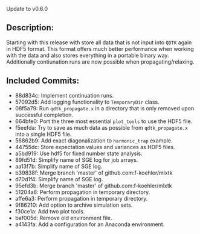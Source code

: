Update to v0.6.0

Description:
------------
Starting with this release with store all data that is not input into `QDTK` again in HDF5 format.
This format offers much better performance when working with the data and also stores everything in a portable binary way.
Additionally contiunation runs are now possible when propagating/relaxing.

Included Commits:
-----------------
- 88d834c: Implement continuation runs.
- 57092d5: Add logging functionality to `TemporaryDir` class.
- 08f5a79: Run `qdtk_propagate.x` in a directory that is only removed upon successful completion.
- 664bfe0: Port the three most essential `plot_tools` to use the HDF5 file.
- f5eefda: Try to save as much data as possible from `qdtk_propagate.x` into a single HDF5 file.
- 56862b9: Add exact diagonalization to `harmonic_trap` example.
- 44755dc: Store expectation values and variances as HDF5 files.
- a5bd919: Use hdf5 for fixed number state analysis.
- 89fd51d: Simplify name of SGE log for job arrays.
- aa13f7b: Simplify name of SGE log.
- b39838f: Merge branch 'master' of github.com:f-koehler/mlxtk
- d70d1f4: Simplify name of SGE log.
- 95efd3b: Merge branch 'master' of github.com:f-koehler/mlxtk
- 51204a6: Perform propagation in temporary directory.
- affe6a3: Perform propagation in temporary directory.
- 9f86210: Add option to archive simulation sets.
- f30ce1a: Add two plot tools.
- baf005d: Remove old environment file.
- a4143fa: Add a configuration for an Anaconda environment.
